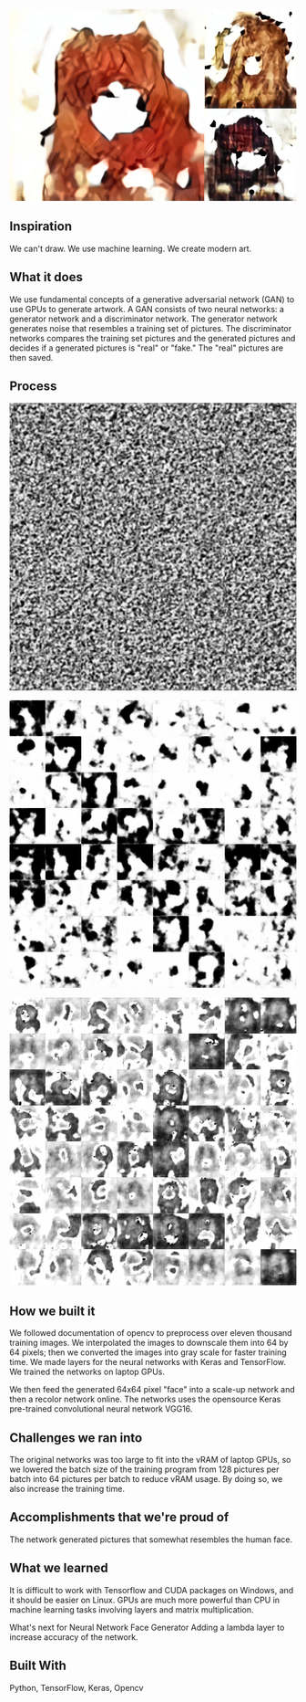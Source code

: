 ![Image of Faces](https://raw.githubusercontent.com/shadowninjazx/Neural-Network-Face-Generator/master/thumbnail.jpg)

## Inspiration

We can't draw. We use machine learning. We create modern art.

## What it does

We use fundamental concepts of a generative adversarial network (GAN) to use GPUs to generate artwork. A GAN consists of two neural networks: a generator network and a discriminator network. The generator network generates noise that resembles a training set of pictures. The discriminator networks compares the training set pictures and the generated pictures and decides if a generated pictures is "real" or "fake." The "real" pictures are then saved.

## Process
![Image of First Batch](https://raw.githubusercontent.com/shadowninjazx/Neural-Network-Face-Generator/master/image_2_150.png)

![Image of Other Batch](https://raw.githubusercontent.com/shadowninjazx/Neural-Network-Face-Generator/master/image_6_100.png)

![Image of Late Batch](https://raw.githubusercontent.com/shadowninjazx/Neural-Network-Face-Generator/master/image_81_100.png)

## How we built it

We followed documentation of opencv to preprocess over eleven thousand training images. We interpolated the images to downscale them into 64 by 64 pixels; then we converted the images into gray scale for faster training time. We made layers for the neural networks with Keras and TensorFlow. We trained the networks on laptop GPUs.

We then feed the generated 64x64 pixel "face" into a scale-up network and then a recolor network online. The networks uses the opensource Keras pre-trained convolutional neural network VGG16.

## Challenges we ran into

The original networks was too large to fit into the vRAM of laptop GPUs, so we lowered the batch size of the training program from 128 pictures per batch into 64 pictures per batch to reduce vRAM usage. By doing so, we also increase the training time.

## Accomplishments that we're proud of

The network generated pictures that somewhat resembles the human face.

## What we learned

It is difficult to work with Tensorflow and CUDA packages on Windows, and it should be easier on Linux. GPUs are much more powerful than CPU in machine learning tasks involving layers and matrix multiplication.

What's next for Neural Network Face Generator
Adding a lambda layer to increase accuracy of the network.

## Built With
Python, TensorFlow, Keras, Opencv
